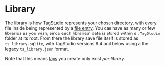 # Library

The library is how TagStudio represents your chosen directory, with every file inside being represented by a [file entry](./entry.md). You can have as many or few libraries as you wish, since each libraries' data is stored within a `.TagStudio` folder at its root. From there the library save file itself is stored as `ts_library.sqlite`, with TagStudio versions 9.4 and below using a the legacy `ts_library.json` format.

Note that this means [tags](./tag.md) you create only exist _per-library_.
